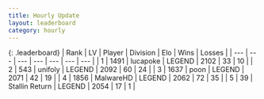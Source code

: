 ```yaml
---
title: Hourly Update
layout: leaderboard
category: hourly
---
```


{: .leaderboard}
| Rank | LV | Player | Division | Elo | Wins | Losses |
| --- | --- | --- | --- | --- | --- | --- |
| <span data-change="0">1</span> | 1491 | <span title="ID: 41925">lucapoke</span> | LEGEND | <span data-change="0">2102</span> | <span data-change="0">33</span> | <span data-change="0">10</span> |
| <span data-change="0">2</span> | 543 | <span title="ID: 750704">unifoly</span> | LEGEND | <span data-change="0">2092</span> | <span data-change="0">60</span> | <span data-change="0">24</span> |
| <span data-change="0">3</span> | 1637 | <span title="ID: 540690">poon</span> | LEGEND | <span data-change="0">2071</span> | <span data-change="0">42</span> | <span data-change="0">19</span> |
| <span data-change="0">4</span> | 1856 | <span title="ID: 261794">MalwareHD</span> | LEGEND | <span data-change="-6">2062</span> | <span data-change="1">72</span> | <span data-change="1">35</span> |
| <span data-change="0">5</span> | 39 | <span title="ID: 771612">Stallin Return</span> | LEGEND | <span data-change="0">2054</span> | <span data-change="0">17</span> | <span data-change="0">1</span> |